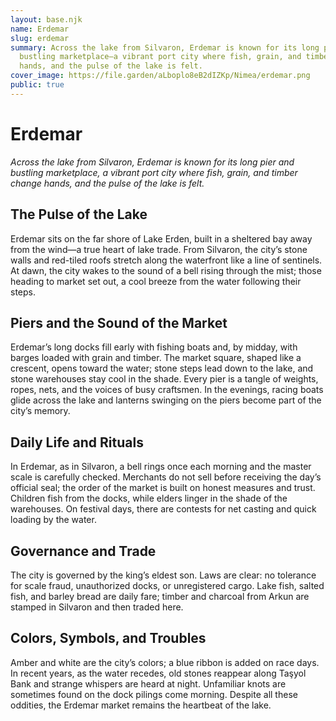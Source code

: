 ```yaml
---
layout: base.njk
name: Erdemar
slug: erdemar
summary: Across the lake from Silvaron, Erdemar is known for its long piers and
  bustling marketplace—a vibrant port city where fish, grain, and timber change
  hands, and the pulse of the lake is felt.
cover_image: https://file.garden/aLboplo8eB2dIZKp/Nimea/erdemar.png
public: true
---
```

# **Erdemar**

*Across the lake from Silvaron, Erdemar is known for its long pier and bustling marketplace, a vibrant port city where fish, grain, and timber change hands, and the pulse of the lake is felt.*

## **The Pulse of the Lake**

Erdemar sits on the far shore of Lake Erden, built in a sheltered bay away from the wind—a true heart of lake trade. From Silvaron, the city’s stone walls and red-tiled roofs stretch along the waterfront like a line of sentinels. At dawn, the city wakes to the sound of a bell rising through the mist; those heading to market set out, a cool breeze from the water following their steps.

## **Piers and the Sound of the Market**

Erdemar’s long docks fill early with fishing boats and, by midday, with barges loaded with grain and timber. The market square, shaped like a crescent, opens toward the water; stone steps lead down to the lake, and stone warehouses stay cool in the shade. Every pier is a tangle of weights, ropes, nets, and the voices of busy craftsmen. In the evenings, racing boats glide across the lake and lanterns swinging on the piers become part of the city’s memory.

## **Daily Life and Rituals**

In Erdemar, as in Silvaron, a bell rings once each morning and the master scale is carefully checked. Merchants do not sell before receiving the day’s official seal; the order of the market is built on honest measures and trust. Children fish from the docks, while elders linger in the shade of the warehouses. On festival days, there are contests for net casting and quick loading by the water.

## **Governance and Trade**

The city is governed by the king’s eldest son. Laws are clear: no tolerance for scale fraud, unauthorized docks, or unregistered cargo. Lake fish, salted fish, and barley bread are daily fare; timber and charcoal from Arkun are stamped in Silvaron and then traded here.

## **Colors, Symbols, and Troubles**

Amber and white are the city’s colors; a blue ribbon is added on race days. In recent years, as the water recedes, old stones reappear along Taşyol Bank and strange whispers are heard at night. Unfamiliar knots are sometimes found on the dock pilings come morning. Despite all these oddities, the Erdemar market remains the heartbeat of the lake.
